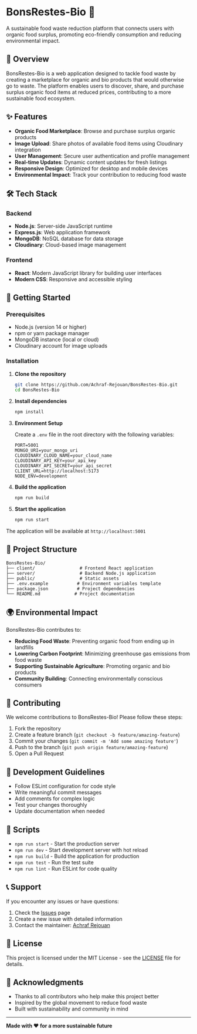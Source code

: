 # BonsRestes-Bio 🌱

A sustainable food waste reduction platform that connects users with organic food surplus, promoting eco-friendly consumption and reducing environmental impact.

## 🌟 Overview

BonsRestes-Bio is a web application designed to tackle food waste by creating a marketplace for organic and bio products that would otherwise go to waste. The platform enables users to discover, share, and purchase surplus organic food items at reduced prices, contributing to a more sustainable food ecosystem.

## ✨ Features

- **Organic Food Marketplace**: Browse and purchase surplus organic products
- **Image Upload**: Share photos of available food items using Cloudinary integration
- **User Management**: Secure user authentication and profile management
- **Real-time Updates**: Dynamic content updates for fresh listings
- **Responsive Design**: Optimized for desktop and mobile devices
- **Environmental Impact**: Track your contribution to reducing food waste

## 🛠️ Tech Stack

### Backend
- **Node.js**: Server-side JavaScript runtime
- **Express.js**: Web application framework
- **MongoDB**: NoSQL database for data storage
- **Cloudinary**: Cloud-based image management

### Frontend
- **React**: Modern JavaScript library for building user interfaces
- **Modern CSS**: Responsive and accessible styling

## 🚀 Getting Started

### Prerequisites

- Node.js (version 14 or higher)
- npm or yarn package manager
- MongoDB instance (local or cloud)
- Cloudinary account for image uploads

### Installation

1. **Clone the repository**
   ```bash
   git clone https://github.com/Achraf-Rejouan/BonsRestes-Bio.git
   cd BonsRestes-Bio
   ```

2. **Install dependencies**
   ```bash
   npm install
   ```

3. **Environment Setup**
   
   Create a `.env` file in the root directory with the following variables:
   ```env
   PORT=5001
   MONGO_URI=your_mongo_uri
   CLOUDINARY_CLOUD_NAME=your_cloud_name
   CLOUDINARY_API_KEY=your_api_key
   CLOUDINARY_API_SECRET=your_api_secret
   CLIENT_URL=http://localhost:5173
   NODE_ENV=development
   ```

4. **Build the application**
   ```bash
   npm run build
   ```

5. **Start the application**
   ```bash
   npm run start
   ```

The application will be available at `http://localhost:5001`

## 📁 Project Structure

```
BonsRestes-Bio/
├── client/                 # Frontend React application
├── server/                 # Backend Node.js application
├── public/                 # Static assets
├── .env.example           # Environment variables template
├── package.json           # Project dependencies
└── README.md             # Project documentation
```

## 🌍 Environmental Impact

BonsRestes-Bio contributes to:
- **Reducing Food Waste**: Preventing organic food from ending up in landfills
- **Lowering Carbon Footprint**: Minimizing greenhouse gas emissions from food waste
- **Supporting Sustainable Agriculture**: Promoting organic and bio products
- **Community Building**: Connecting environmentally conscious consumers

## 🤝 Contributing

We welcome contributions to BonsRestes-Bio! Please follow these steps:

1. Fork the repository
2. Create a feature branch (`git checkout -b feature/amazing-feature`)
3. Commit your changes (`git commit -m 'Add some amazing feature'`)
4. Push to the branch (`git push origin feature/amazing-feature`)
5. Open a Pull Request

## 📝 Development Guidelines

- Follow ESLint configuration for code style
- Write meaningful commit messages
- Add comments for complex logic
- Test your changes thoroughly
- Update documentation when needed

## 🔧 Scripts

- `npm run start` - Start the production server
- `npm run dev` - Start development server with hot reload
- `npm run build` - Build the application for production
- `npm run test` - Run the test suite
- `npm run lint` - Run ESLint for code quality

## 📞 Support

If you encounter any issues or have questions:

1. Check the [Issues](https://github.com/Achraf-Rejouan/BonsRestes-Bio/issues) page
2. Create a new issue with detailed information
3. Contact the maintainer: [Achraf Rejouan](https://github.com/Achraf-Rejouan)

## 📜 License

This project is licensed under the MIT License - see the [LICENSE](LICENSE) file for details.

## 🙏 Acknowledgments

- Thanks to all contributors who help make this project better
- Inspired by the global movement to reduce food waste
- Built with sustainability and community in mind

---

**Made with ❤️ for a more sustainable future**
